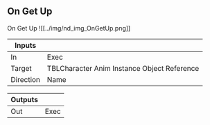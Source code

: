 ## On Get Up
On Get Up
![[../img/nd_img_OnGetUp.png]]

|Inputs||
|--|--|
| In | Exec |
| Target | TBLCharacter Anim Instance Object Reference |
| Direction | Name |

|Outputs||
|--|--|
| Out | Exec |
